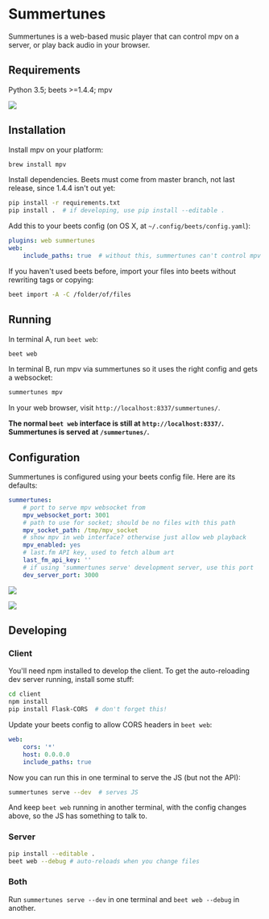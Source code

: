 # Summertunes

Summertunes is a web-based music player that can control mpv on a server, or
play back audio in your browser.

## Requirements

Python 3.5; beets >=1.4.4; mpv

![](https://www.dropbox.com/s/i1yf42p5vu7eidt/Screenshot%202017-01-17%2012.59.32.png?dl=1)

## Installation

Install mpv on your platform:

```sh
brew install mpv
```

Install dependencies. Beets must come from master branch, not last release, since 1.4.4 isn't out yet:

```sh
pip install -r requirements.txt
pip install .  # if developing, use pip install --editable .
```

Add this to your beets config (on OS X, at `~/.config/beets/config.yaml`):

```yaml
plugins: web summertunes
web:
    include_paths: true  # without this, summertunes can't control mpv
```

If you haven't used beets before, import your files into beets without rewriting tags or copying:

```sh
beet import -A -C /folder/of/files
```

## Running

In terminal A, run `beet web`:

```sh
beet web
```

In terminal B, run mpv via summertunes so it uses the right config and gets a websocket:

```sh
summertunes mpv
```

In your web browser, visit `http://localhost:8337/summertunes/`.

**The normal `beet web` interface is still at `http://localhost:8337/`. Summertunes
is served at `/summertunes/`.**

## Configuration

Summertunes is configured using your beets config file. Here are its defaults:

```yaml
summertunes:
    # port to serve mpv websocket from
    mpv_websocket_port: 3001
    # path to use for socket; should be no files with this path
    mpv_socket_path: /tmp/mpv_socket
    # show mpv in web interface? otherwise just allow web playback
    mpv_enabled: yes
    # last.fm API key, used to fetch album art
    last_fm_api_key: ''
    # if using 'summertunes serve' development server, use this port
    dev_server_port: 3000
```

![](https://www.dropbox.com/s/r5gz3ijisx5h4pr/Screenshot%202017-01-17%2013.00.00.png?dl=1)

![](https://www.dropbox.com/s/idcmdhrwre56cov/Screenshot%202016-12-23%2018.24.54.png?dl=1)


## Developing

### Client

You'll need npm installed to develop the client. To get the auto-reloading dev server
running, install some stuff:

```sh
cd client
npm install
pip install Flask-CORS  # don't forget this!
```

Update your beets config to allow CORS headers in `beet web`:

```yaml
web:
    cors: '*'
    host: 0.0.0.0
    include_paths: true
```

Now you can run this in one terminal to serve the JS (but not the API):

```sh
summertunes serve --dev  # serves JS
```

And keep `beet web` running in another terminal, with the config changes above,
so the JS has something to talk to.

### Server

```sh
pip install --editable .
beet web --debug # auto-reloads when you change files
```

### Both

Run `summertunes serve --dev` in one terminal and `beet web --debug` in another.